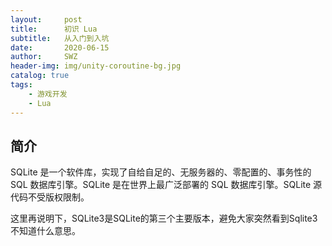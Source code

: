 ```yaml
---
layout:     post
title:      初识 Lua
subtitle:   从入门到入坑
date:       2020-06-15
author:     SWZ
header-img: img/unity-coroutine-bg.jpg
catalog: true
tags:
    - 游戏开发
    - Lua
---
```


## 简介

SQLite 是一个软件库，实现了自给自足的、无服务器的、零配置的、事务性的 SQL 数据库引擎。SQLite 是在世界上最广泛部署的 SQL 数据库引擎。SQLite 源代码不受版权限制。

这里再说明下，SQLite3是SQLite的第三个主要版本，避免大家突然看到Sqlite3不知道什么意思。